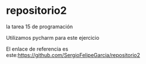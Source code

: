 # repositorio2
la tarea 15 de programación

Utilizamos pycharm para este ejercicio

El enlace de referencia es este:https://github.com/SergioFelipeGarcia/repositorio2

